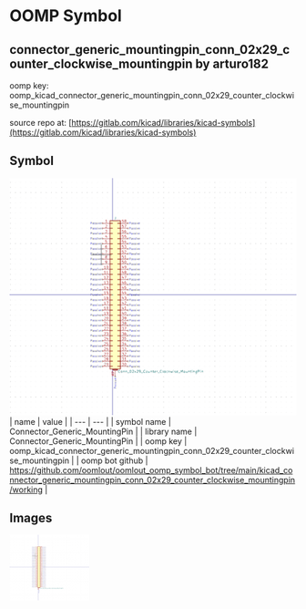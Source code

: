 # OOMP Symbol  
## connector_generic_mountingpin_conn_02x29_counter_clockwise_mountingpin  by arturo182  
  
oomp key: oomp_kicad_connector_generic_mountingpin_conn_02x29_counter_clockwise_mountingpin  
  
source repo at: [https://gitlab.com/kicad/libraries/kicad-symbols](https://gitlab.com/kicad/libraries/kicad-symbols)  
## Symbol  
  
[![working.png](working_600.png)](working.png)  
| name | value | 
| --- | --- | 
| symbol name | Connector_Generic_MountingPin | 
| library name | Connector_Generic_MountingPin | 
| oomp key | oomp_kicad_connector_generic_mountingpin_conn_02x29_counter_clockwise_mountingpin | 
| oomp bot github | https://github.com/oomlout/oomlout_oomp_symbol_bot/tree/main/kicad_connector_generic_mountingpin_conn_02x29_counter_clockwise_mountingpin/working | 
## Images  
  
[![working.png](working_140.png)](working.png)  
